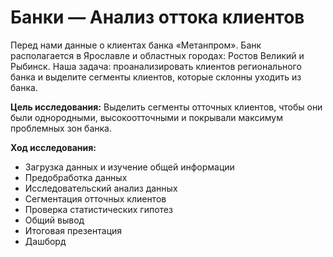 # Банки — Анализ оттока клиентов

Перед нами данные о клиентах банка «Метанпром». Банк располагается в Ярославле и областных городах: Ростов Великий и Рыбинск. Наша задача: проанализировать клиентов регионального банка и выделите сегменты клиентов, которые склонны уходить из банка.

**Цель исследования:**
Выделить сегменты отточных клиентов, чтобы они были однородными, высокоотточными и покрывали максимум проблемных зон банка. 

**Ход исследования:**
- Загрузка данных и изучение общей информации
- Предобработка данных
- Исследовательский анализ данных
- Сегментация отточных клиентов
- Проверка статистических гипотез
- Общий вывод
- Итоговая презентация
- Дашборд
